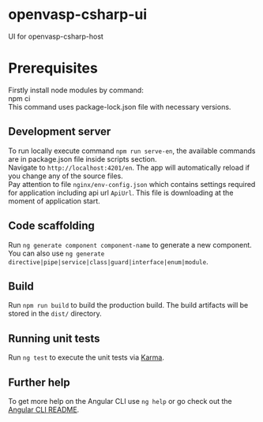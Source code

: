 # openvasp-csharp-ui

UI for openvasp-csharp-host

# Prerequisites

Firstly install node modules by command:  
npm ci  
This command uses package-lock.json file with necessary versions.

## Development server

To run locally execute command `npm run serve-en`, the available commands are in package.json file inside scripts section.  
Navigate to `http://localhost:4201/en`. The app will automatically reload if you change any of the source files.  
Pay attention to file `nginx/env-config.json` which contains settings required for application including api url `ApiUrl`. This file is downloading at the moment of application start.

## Code scaffolding

Run `ng generate component component-name` to generate a new component. You can also use `ng generate directive|pipe|service|class|guard|interface|enum|module`.

## Build

Run `npm run build` to build the production build. The build artifacts will be stored in the `dist/` directory.

## Running unit tests

Run `ng test` to execute the unit tests via [Karma](https://karma-runner.github.io).

## Further help

To get more help on the Angular CLI use `ng help` or go check out the [Angular CLI README](https://github.com/angular/angular-cli/blob/master/README.md).
